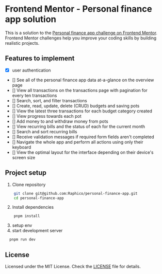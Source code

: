 # Frontend Mentor - Personal finance app solution

This is a solution to the [Personal finance app challenge on Frontend Mentor](https://www.frontendmentor.io/challenges/personal-finance-app-JfjtZgyMt1). Frontend Mentor challenges help you improve your coding skills by building realistic projects.

## Features to implement

- [x] user authentication
- [] See all of the personal finance app data at-a-glance on the overview page
- [] View all transactions on the transactions page with pagination for every ten transactions
- [] Search, sort, and filter transactions
- [] Create, read, update, delete (CRUD) budgets and saving pots
- [] View the latest three transactions for each budget category created
- [] View progress towards each pot
- [] Add money to and withdraw money from pots
- [] View recurring bills and the status of each for the current month
- [] Search and sort recurring bills
- [] Receive validation messages if required form fields aren't completed
- [] Navigate the whole app and perform all actions using only their keyboard
- [] View the optimal layout for the interface depending on their device's screen size

## Project setup

1. Clone repository

```bash
    git clone git@github.com:Raphico/personal-finance-app.git
    cd personal-finance-app
```

2. Install dependencies

```bash
    pnpm install
```

3. setup env
4. start development server

```bash
  pnpm run dev
```

## License

Licensed under the MIT License. Check the [LICENSE](./LICENSE) file for details.
